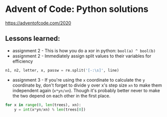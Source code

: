 # Advent of Code: Python solutions
https://adventofcode.com/2020

## Lessons learned:
* assignment 2 - This is how you do a xor in python: `bool(a) ^ bool(b)`
* assignment 2 - Immediately assign split values to their variables for efficiency
```python 
n1, n2, letter, x, passw = re.split('[-:\s]', line)
```
* assignment 3 - If you're using the `x` coordinate to calculate the `y` coordinate by, don't forget to divide y over x's step size `xn` to make them independent again (`x*yn/xn`). Though it's probably better never to make the two depend on each other in the first place.
```python    
for x in range(0, len(trees), xn):
    y = int(x*yn/xn) % len(trees[0])
```
